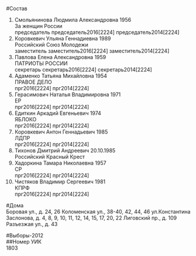 #Состав  
1. Смольянинова Людмила Александровна 1956  
    За женщин России  
    председатель председатель2016[2224] председатель2014[2224]  
2. Коровкевич Ульяна Геннадиевна 1989  
    Российский Союз Молодежи  
    заместитель заместитель2016[2224] заместитель2014[2224]  
3. Павлова Елена Александровна 1959  
    ПАТРИОТЫ РОССИИ  
    секретарь секретарь2016[2224] секретарь2014[2224]  
4. Адаменко Татьяна Михайловна 1954  
    ПРАВОЕ ДЕЛО  
    прг2016[2224] прг2014[2224]  
5. Герасимович Наталья Владимировна 1971  
    ЕР  
    прг2016[2224] прг2014[2224]  
6. Едиткин Аркадий Евгеньевич 1974  
    ЯБЛОКО  
    прг2016[2224] прг2014[2224]  
7. Коровкевич Антон Геннадьевич 1985  
    ЛДПР  
    прг2016[2224] прг2014[2224]  
8. Тихонов Дмитрий Андреевич 20.10.1985  
    Российский Красный Крест  
9. Хадоркина Тамара Николаевна 1957  
    СР  
    прг2016[2224] прг2014[2224]  
10. Чистяков Владимир Сергеевич 1981  
    КПРФ  
    прг2016[2224] прг2014[2224]  
  
#Дома  
Боровая ул., д. 24, 26 Коломенская ул., 38-40, 42, 44, 46 ул.Константина Заслонова, д. 4, 8, 9, 10, 11, 12, 14, 15, 17, 20, 22   Лиговский пр., д. 109 Разъезжая ул., д. 43  
  
#Выборы-2012  
##Номер УИК  
1803  

